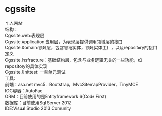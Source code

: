 # cgssite
个人网站<br/>
结构：<br/>
  Cgssite.web:表现层<br/>
  Cgssite.Application:应用层，为表现层提供调用领域层的接口<br/>
  Cgssite.Domain:领域层，包含领域实体，领域实体工厂，以及repository的接口定义<br/>
  Cgssite.Insfracture：基础结构层，包含与业务逻辑无关的一些功能，如repository的具体实现<br/>
  Cgssite.Unittest: 一些单元测试<br/>
工具:<br/>
  前端：asp.net mvc5，Bootstrap，MvcSitemapProvider，TinyMCE<br/>
  IOC容器：AutoFac<br/>
  ORM：目前使用的是Entityframework 6(Code First)<br/>
  数据库：目前使用Sql Server 2012<br/>
  IDE:Visual Studio 2013 Comunity<br/>
